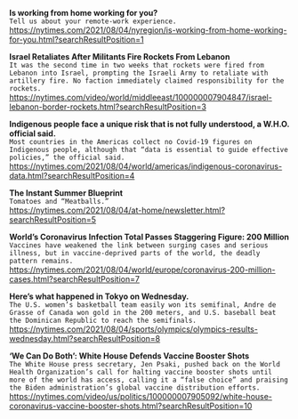 **Is working from home working for you?**\
`Tell us about your remote-work experience.`\
https://nytimes.com/2021/08/04/nyregion/is-working-from-home-working-for-you.html?searchResultPosition=1

**Israel Retaliates After Militants Fire Rockets From Lebanon**\
`It was the second time in two weeks that rockets were fired from Lebanon into Israel, prompting the Israeli Army to retaliate with artillery fire. No faction immediately claimed responsibility for the rockets.`\
https://nytimes.com/video/world/middleeast/100000007904847/israel-lebanon-border-rockets.html?searchResultPosition=3

**Indigenous people face a unique risk that is not fully understood, a W.H.O. official said.**\
`Most countries in the Americas collect no Covid-19 figures on Indigenous people, although that “data is essential to guide effective policies,” the official said.`\
https://nytimes.com/2021/08/04/world/americas/indigenous-coronavirus-data.html?searchResultPosition=4

**The Instant Summer Blueprint**\
`Tomatoes and “Meatballs.”`\
https://nytimes.com/2021/08/04/at-home/newsletter.html?searchResultPosition=5

**World’s Coronavirus Infection Total Passes Staggering Figure: 200 Million**\
`Vaccines have weakened the link between surging cases and serious illness, but in vaccine-deprived parts of the world, the deadly pattern remains.`\
https://nytimes.com/2021/08/04/world/europe/coronavirus-200-million-cases.html?searchResultPosition=7

**Here’s what happened in Tokyo on Wednesday.**\
`The U.S. women’s basketball team easily won its semifinal, Andre de Grasse of Canada won gold in the 200 meters, and U.S. baseball beat the Dominican Republic to reach the semifinals.`\
https://nytimes.com/2021/08/04/sports/olympics/olympics-results-wednesday.html?searchResultPosition=8

**‘We Can Do Both’: White House Defends Vaccine Booster Shots**\
`The White House press secretary, Jen Psaki, pushed back on the World Health Organization’s call for halting vaccine booster shots until more of the world has access, calling it a “false choice” and praising the Biden administration’s global vaccine distribution efforts.`\
https://nytimes.com/video/us/politics/100000007905092/white-house-coronavirus-vaccine-booster-shots.html?searchResultPosition=10

